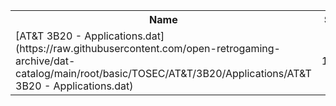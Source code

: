 <table>
<tr><th>Name</th><th>Size</th></tr>
<tr><td>[AT&T 3B20 - Applications.dat](https://raw.githubusercontent.com/open-retrogaming-archive/dat-catalog/main/root/basic/TOSEC/AT&T/3B20/Applications/AT&T 3B20 - Applications.dat)</td><td>1408</td></tr>
</table>
